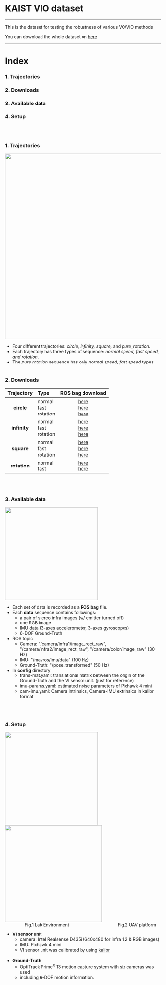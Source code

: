 # KAIST VIO dataset

***
This is the dataset for testing the robustness of various VO/VIO methods

You can download the whole dataset on [here](https://www.google.com/)
***
# Index
### 1. Trajectories
### 2. Downloads
### 3. Available data
### 4. Setup
<br><br>



### 1. Trajectories
<img width="600" src="https://user-images.githubusercontent.com/45934290/96549200-222db480-12ea-11eb-8273-30d08be27316.png"><br>
+ Four different trajectories: *circle, infinity, square,* and *pure_rotation*.
+ Each trajectory has three types of sequence: *normal speed, fast speed, and rotation*.
+ The *pure rotation* sequence has only *normal speed, fast speed* types<br><br>

### 2. Downloads
| Trajectory | Type | ROS bag download |
| :---:        |     :---      | :---:   |
| **circle**   | normal<br>fast<br>rotation  | [here](https://www.google.com/)<br>[here](https://www.google.com/)<br>[here](https://www.google.com/) |
| **infinity**   | normal<br>fast<br>rotation  | [here](https://www.google.com/)<br>[here](https://www.google.com/)<br>[here](https://www.google.com/) |
| **square**   | normal<br>fast<br>rotation  | [here](https://www.google.com/)<br>[here](https://www.google.com/)<br>[here](https://www.google.com/) |
| **rotation**   | normal<br>fast  | [here](https://www.google.com/)<br>[here](https://www.google.com/) |

<br><br>
### 3. Available data
<img width="300" src=https://user-images.githubusercontent.com/45934290/96554882-13e39680-12f2-11eb-9464-135aca484dc4.png><br>

+ Each set of data is recorded as a **ROS bag** file.
+ Each **data** sequence contains followings:
    + a pair of stereo infra images (w/ emitter turned off)
    + one RGB image
    + IMU data (3-axes accelerometer, 3-axes gyroscopes)
    + 6-DOF Ground-Truth
+ ROS topic
    + Camera: "/camera/infra1/image_rect_raw", "/camera/infra2/image_rect_raw", "/camera/color/image_raw" (30 Hz)
    + IMU: "/mavros/imu/data" (100 Hz)
    + Ground-Truth: "/pose_transformed" (50 Hz)
+ In **config** directory
    + trans-mat.yaml: translational matrix between the origin of the Ground-Truth and the VI sensor unit. (just for reference)
    + imu-params.yaml: estimated noise parameters of Pixhawk 4 mini
    + cam-imu.yaml: Camera intrinsics, Camera-IMU extrinsics in kalibr format


<br><br>
### 4. Setup
<div>
<img width="300" src=https://user-images.githubusercontent.com/45934290/96550149-77b69100-12eb-11eb-91da-2d413cae40d6.png>
<img width="313" src=https://user-images.githubusercontent.com/45934290/96550443-d419b080-12eb-11eb-805d-dab8393dd6f0.png>
<br>&nbsp;&nbsp;&nbsp;&nbsp;&nbsp;&nbsp;&nbsp;&nbsp;&nbsp;&nbsp;&nbsp;&nbsp;&nbsp;&nbsp;&nbsp;&nbsp;Fig.1 Lab Environment  &nbsp;&nbsp;&nbsp;&nbsp;&nbsp;&nbsp;&nbsp;&nbsp;&nbsp;&nbsp;&nbsp;&nbsp;&nbsp;&nbsp;&nbsp;&nbsp;&nbsp;&nbsp;&nbsp;&nbsp;&nbsp;&nbsp;&nbsp;&nbsp;&nbsp;&nbsp;&nbsp;&nbsp;&nbsp;&nbsp;&nbsp;&nbsp;&nbsp;&nbsp;&nbsp;&nbsp;&nbsp;&nbsp;&nbsp;Fig.2 UAV platform<br>

+ **VI sensor unit**
    + camera: Intel Realsense D435i (640x480 for infra 1,2 & RGB images)
    + IMU: Pixhawk 4 mini
    + VI sensor unit was calibrated by using [kalibr](https://github.com/ethz-asl/kalibr)
    <br>
+ **Ground-Truth**
    + OptiTrack Prime<sup>X</sup> 13 motion capture system with six cameras was used
    + including 6-DOF motion information.
    <br><br>



